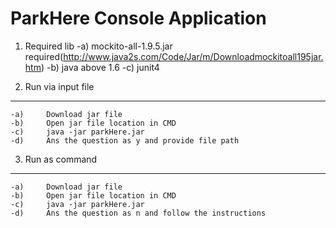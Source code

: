 ParkHere Console Application
============================
1. Required lib
	-a)		mockito-all-1.9.5.jar required(http://www.java2s.com/Code/Jar/m/Downloadmockitoall195jar.htm)
	-b)		java above 1.6
	-c)		junit4

2. Run via input file
---------------------
	-a) 	Download jar file 
	-b)		Open jar file location in CMD
	-c)		java -jar parkHere.jar
	-d)		Ans the question as y and provide file path
3. Run as command
-----------------
	-a) 	Download jar file 
	-b)		Open jar file location in CMD
	-c)		java -jar parkHere.jar
	-d)		Ans the question as n and follow the instructions
	
	